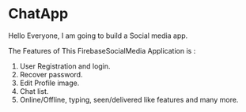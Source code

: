 # ChatApp
Hello Everyone, I am going to build a Social media app.

The Features of This FirebaseSocialMedia Application is :

1. User Registration and login.
2. Recover password.
3. Edit Profile image.
4. Chat list.
5. Online/Offline, typing, seen/delivered like features
  and many more.
